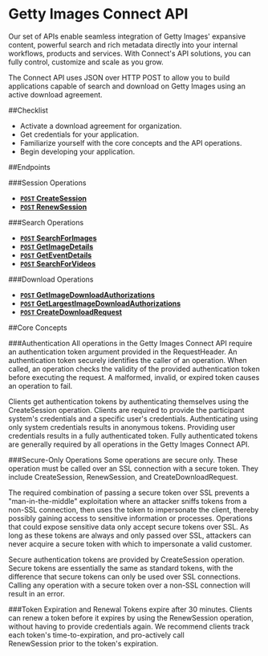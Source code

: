 Getty Images Connect API
========================
Our set of APIs enable seamless integration of Getty Images' expansive content, powerful search 
and rich metadata directly into your internal workflows, products and services. With Connect's API 
solutions, you can fully control, customize and scale as you grow.

The Connect API uses JSON over HTTP POST to allow you to build applications capable of search and 
download on Getty Images using an active download agreement.

##Checklist
* Activate a download agreement for organization.
* Get credentials for your application.
* Familiarize yourself with the core concepts and the API operations.
* Begin developing your application.

##Endpoints

###Session Operations
- **[<code>POST</code> CreateSession](https://github.com/gettyimages/connect/tree/master/documentation/endpoints/endpoints/session/CreateSession.md)**
- **[<code>POST</code> RenewSession](https://github.com/gettyimages/connect/tree/master/documentation/endpoints/endpoints/session/RenewSession.md)**

###Search Operations
- **[<code>POST</code> SearchForImages](https://github.com/gettyimages/connect/tree/master/documentation/endpoints/endpoints/search/SearchForImages.md)**
- **[<code>POST</code> GetImageDetails](https://github.com/gettyimages/connect/tree/master/documentation/endpoints/endpoints/search/GetImageDetails.md)**
- **[<code>POST</code> GetEventDetails](https://github.com/gettyimages/connect/tree/master/documentation/endpoints/endpoints/search/GetEventDetails.md)**
- **[<code>POST</code> SearchForVideos](https://github.com/gettyimages/connect/tree/master/documentation/endpoints/endpoints/search/SearchForVideos.md)**

###Download Operations
- **[<code>POST</code> GetImageDownloadAuthorizations](https://github.com/gettyimages/connect/tree/master/documentation/endpoints/endpoints/download/GetImageDownloadAuthorizations.md)**
- **[<code>POST</code> GetLargestImageDownloadAuthorizations](https://github.com/gettyimages/connect/tree/master/documentation/endpoints/endpoints/download/GetLargestImageDownloadAuthorizations.md)**
- **[<code>POST</code> CreateDownloadRequest](https://github.com/gettyimages/connect/tree/master/documentation/endpoints/endpoints/download/CreateDownloadRequest.md)**

##Core Concepts

###Authentication
All operations in the Getty Images Connect API require an authentication token 
argument provided in the RequestHeader. An authentication token securely 
identifies the caller of an operation. When called, an operation checks the validity of 
the provided authentication token before executing the request. A malformed, 
invalid, or expired token causes an operation to fail.

Clients get authentication tokens by authenticating themselves using the 
CreateSession operation. Clients are required to provide the participant system's 
credentials and a specific user's credentials. Authenticating using only system 
credentials results in anonymous tokens. Providing user credentials results in a fully 
authenticated token. Fully authenticated tokens are generally required by all 
operations in the Getty Images Connect API.

###Secure-Only Operations
Some operations are secure only. These operation must be called over an SSL 
connection with a secure token. They include CreateSession, RenewSession, and 
CreateDownloadRequest.

The required combination of passing a secure token over SSL prevents a "man-in-the-middle" 
exploitation where an attacker sniffs tokens from a non-SSL connection, then uses the token 
to impersonate the client, thereby possibly gaining access to sensitive information or 
processes. Operations that could expose sensitive data only accept secure tokens 
over SSL. As long as these tokens are always and only passed over SSL, attackers can 
never acquire a secure token with which to impersonate a valid customer.

Secure authentication tokens are provided by CreateSession operation. Secure 
tokens are essentially the same as standard tokens, with the difference that secure 
tokens can only be used over SSL connections. Calling any operation with a secure 
token over a non-SSL connection will result in an error.

###Token Expiration and Renewal
Tokens expire after 30 minutes. Clients can renew a token before it expires by using 
the RenewSession operation, without having to provide credentials again. We 
recommend clients track each token's time-to-expiration, and pro-actively call  
RenewSession prior to the token's expiration.

